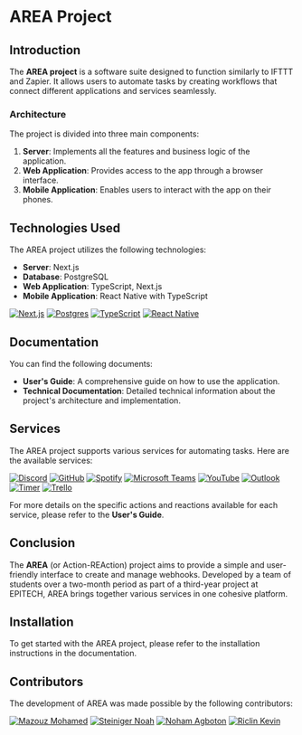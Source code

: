 # AREA Project

## Introduction

The **AREA project** is a software suite designed to function similarly to IFTTT and Zapier. It allows users to automate tasks by creating workflows that connect different applications and services seamlessly.

### Architecture

The project is divided into three main components:

1. **Server**: Implements all the features and business logic of the application.
2. **Web Application**: Provides access to the app through a browser interface.
3. **Mobile Application**: Enables users to interact with the app on their phones.

## Technologies Used

The AREA project utilizes the following technologies:

- **Server**: Next.js
- **Database**: PostgreSQL
- **Web Application**: TypeScript, Next.js
- **Mobile Application**: React Native with TypeScript

[![Next.js](https://img.shields.io/badge/Next.js-000000?style=for-the-badge&logo=nextdotjs&logoColor=white)](https://nextjs.org/)
[![Postgres](https://img.shields.io/badge/Postgres-%23316192.svg?style=for-the-badge&logo=postgresql&logoColor=white)](https://www.postgresql.org/)
[![TypeScript](https://img.shields.io/badge/TypeScript-007ACC?style=for-the-badge&logo=typescript&logoColor=white)](https://www.typescriptlang.org/)
[![React Native](https://img.shields.io/badge/React_Native-61DAFB?style=for-the-badge&logo=react&logoColor=black)](https://reactnative.dev/)


## Documentation

You can find the following documents:

- **User's Guide**: A comprehensive guide on how to use the application.
- **Technical Documentation**: Detailed technical information about the project's architecture and implementation.

## Services

The AREA project supports various services for automating tasks. Here are the available services:

[![Discord](https://img.shields.io/badge/Discord-7289DA?style=for-the-badge&logo=discord&logoColor=white)](https://discord.com)
[![GitHub](https://img.shields.io/badge/GitHub-181717?style=for-the-badge&logo=github&logoColor=white)](https://github.com)
[![Spotify](https://img.shields.io/badge/Spotify-1DB954?style=for-the-badge&logo=spotify&logoColor=white)](https://spotify.com)
[![Microsoft Teams](https://img.shields.io/badge/Microsoft%20Teams-6264A7?style=for-the-badge&logo=microsoftteams&logoColor=white)](https://teams.microsoft.com)
[![YouTube](https://img.shields.io/badge/YouTube-FF0000?style=for-the-badge&logo=youtube&logoColor=white)](https://youtube.com)
[![Outlook](https://img.shields.io/badge/Outlook-0078D4?style=for-the-badge&logo=microsoftoutlook&logoColor=white)](https://outlook.live.com)
[![Timer](https://img.shields.io/badge/Timer-FFB400?style=for-the-badge&logo=clock&logoColor=white)](https://www.timeanddate.com)
[![Trello](https://img.shields.io/badge/Trello-0052CC?style=for-the-badge&logo=trello&logoColor=white)](https://trello.com)

For more details on the specific actions and reactions available for each service, please refer to the **User's Guide**.


## Conclusion

The **AREA** (or Action-REAction) project aims to provide a simple and user-friendly interface to create and manage webhooks. Developed by a team of students over a two-month period as part of a third-year project at EPITECH, AREA brings together various services in one cohesive platform.

## Installation

To get started with the AREA project, please refer to the installation instructions in the documentation.

## Contributors

The development of AREA was made possible by the following contributors:

[![Mazouz Mohamed](https://img.shields.io/badge/Mazouz%20Mohamed-000000?style=for-the-badge&logo=github&logoColor=white)](https://github.com/mezzLMC)
[![Steiniger Noah](https://img.shields.io/badge/Steiniger%20Noah-000000?style=for-the-badge&logo=github&logoColor=white)](https://github.com/mezzLMC)
[![Noham Agboton](https://img.shields.io/badge/Noham%20Agboton-000000?style=for-the-badge&logo=github&logoColor=white)](https://github.com/mezzLMC)
[![Riclin Kevin](https://img.shields.io/badge/Riclin%20Kevin-000000?style=for-the-badge&logo=github&logoColor=white)](https://github.com/KevinRiclin)
